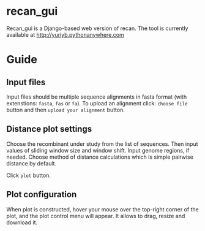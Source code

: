 # recan_gui
Recan_gui is a Django-based web version of recan. The tool is currently available at http://yuriyb.pythonanywhere.com
# Guide
## Input files
Input files should be multiple sequence alignments in fasta format (with extenstions: `fasta`, `fas` or `fa`).
To upload an alignment click: `choose file` button and then `upload your alignment` button. 

## Distance plot settings
Choose the recombinant under study from the list of sequences. Then input values of sliding window size and window shift. Input genome regions, if needed. Choose method of distance calculations which is simple pairwise distance by default. 

Click `plot` button.

## Plot configuration
When plot is constructed, hover your mouse over the top-right corner of the plot, and the plot control menu will appear. It allows to drag, resize and download it.






